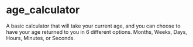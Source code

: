 # age_calculator
A basic calculator that will take your current age, and you can choose to have your age returned to you in 6 different options. Months, Weeks, Days, Hours, Minutes, or Seconds.
